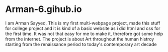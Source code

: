 # Arman-6.gihub.io

I am Arman Sayyed, 
This is my first multi-webpage project, made this stuff for college project and it is kind of a basic website as i did html and css for the first time.
It was not that easy for me to make it, therefore got some help from the internet.
The project is about Art throughout the human histroy starting from the renaissance period to today's contemporary art decade
